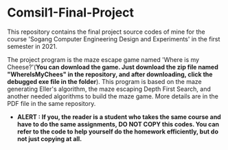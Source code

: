 # Comsil1-Final-Project

This repository contains the final project source codes of mine for the course 'Sogang Computer Engineering Design and Experiments' in the first semester in 2021.

The project program is the maze escape game named 'Where is my Cheese?'(**You can download the game. Just download the zip file named "WhereIsMyChees" in the repository, and after downloading, click the debugged exe file in the folder**).
This program is based on the maze generating Eller's algorithm, the maze escaping Depth First Search, and another needed algorithms to build the maze game. More details are in the PDF file in the same repository.  

* **ALERT : If you, the reader is a student who takes the same course and have to do the same assignments, DO NOT COPY this codes. You can refer to the code to help yourself do the homework efficiently, but do not just copying at all.**
